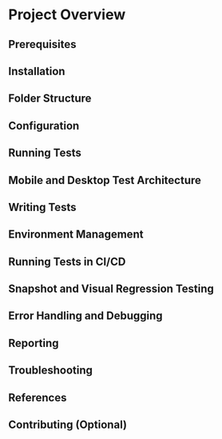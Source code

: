 # Project Overview

## Prerequisites

## Installation

## Folder Structure

## Configuration

## Running Tests

## Mobile and Desktop Test Architecture

## Writing Tests

## Environment Management

## Running Tests in CI/CD

## Snapshot and Visual Regression Testing

## Error Handling and Debugging

## Reporting

## Troubleshooting

## References

## Contributing (Optional)
